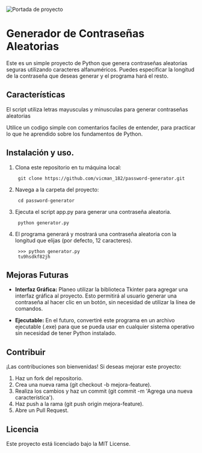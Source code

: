 ![Portada de proyecto](/password-generator/img/Passwor_Generator_github.png)

# Generador de Contraseñas Aleatorias
Este es un simple proyecto de Python que genera contraseñas aleatorias seguras utilizando caracteres alfanuméricos. Puedes especificar la longitud de la contraseña que deseas generar y el programa hará el resto.

## Características

El script utiliza letras mayusculas y minusculas para generar contraseñas aleatorias

Utilice un codigo simple con comentarios faciles de entender, para practicar lo que he aprendido sobre los fundamentos de Python.

## Instalación y uso.
1. Clona este repositorio en tu máquina local:

        git clone https://github.com/vicman_182/password-generator.git

2. Navega a la carpeta del proyecto:

        cd password-generator

3. Ejecuta el script app.py para generar una contraseña aleatoria.

        python generator.py

4. El programa generará y mostrará una contraseña aleatoria con la longitud que elijas (por defecto, 12 caracteres).

        >>> python generator.py
        tu9hsdkf82jh

## Mejoras Futuras
* **Interfaz Gráfica:** Planeo utilizar la biblioteca Tkinter para agregar una interfaz gráfica al proyecto. Esto permitirá al usuario generar una contraseña al hacer clic en un botón, sin necesidad de utilizar la línea de comandos.

* **Ejecutable:** En el futuro, convertiré este programa en un archivo ejecutable (.exe) para que se pueda usar en cualquier sistema operativo sin necesidad de tener Python instalado.

## Contribuir
¡Las contribuciones son bienvenidas! Si deseas mejorar este proyecto:

1. Haz un fork del repositorio.
2. Crea una nueva rama (git checkout -b mejora-feature).
3. Realiza los cambios y haz un commit (git commit -m 'Agrega una nueva característica').
4. Haz push a la rama (git push origin mejora-feature).
5. Abre un Pull Request.

## Licencia
Este proyecto está licenciado bajo la MIT License.